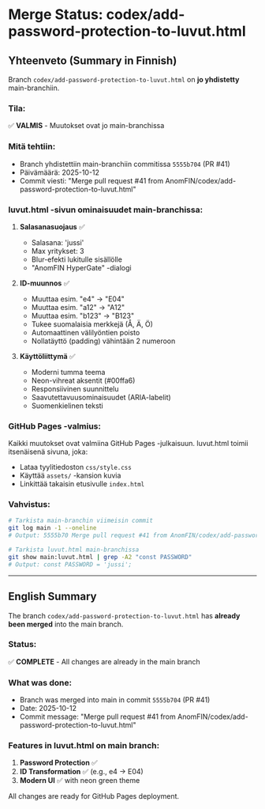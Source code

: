 # Merge Status: codex/add-password-protection-to-luvut.html

## Yhteenveto (Summary in Finnish)

Branch `codex/add-password-protection-to-luvut.html` on **jo yhdistetty** main-branchiin.

### Tila:
✅ **VALMIS** - Muutokset ovat jo main-branchissa

### Mitä tehtiin:
- Branch yhdistettiin main-branchiin commitissa `5555b704` (PR #41)
- Päivämäärä: 2025-10-12
- Commit viesti: "Merge pull request #41 from AnomFIN/codex/add-password-protection-to-luvut.html"

### luvut.html -sivun ominaisuudet main-branchissa:

1. **Salasanasuojaus** ✅
   - Salasana: 'jussi'
   - Max yritykset: 3
   - Blur-efekti lukitulle sisällölle
   - "AnomFIN HyperGate" -dialogi

2. **ID-muunnos** ✅
   - Muuttaa esim. "e4" → "E04"
   - Muuttaa esim. "a12" → "A12"
   - Muuttaa esim. "b123" → "B123"
   - Tukee suomalaisia merkkejä (Å, Ä, Ö)
   - Automaattinen välilyöntien poisto
   - Nollatäyttö (padding) vähintään 2 numeroon

3. **Käyttöliittymä** ✅
   - Moderni tumma teema
   - Neon-vihreat aksentit (#00ffa6)
   - Responsiivinen suunnittelu
   - Saavutettavuusominaisuudet (ARIA-labelit)
   - Suomenkielinen teksti

### GitHub Pages -valmius:
Kaikki muutokset ovat valmiina GitHub Pages -julkaisuun. luvut.html toimii itsenäisenä sivuna, joka:
- Lataa tyylitiedoston `css/style.css`
- Käyttää `assets/` -kansion kuvia
- Linkittää takaisin etusivulle `index.html`

### Vahvistus:
```bash
# Tarkista main-branchin viimeisin commit
git log main -1 --oneline
# Output: 5555b70 Merge pull request #41 from AnomFIN/codex/add-password-protection-to-luvut.html

# Tarkista luvut.html main-branchissa
git show main:luvut.html | grep -A2 "const PASSWORD"
# Output: const PASSWORD = 'jussi';
```

---

## English Summary

The branch `codex/add-password-protection-to-luvut.html` has **already been merged** into the main branch.

### Status:
✅ **COMPLETE** - All changes are already in the main branch

### What was done:
- Branch was merged into main in commit `5555b704` (PR #41)
- Date: 2025-10-12
- Commit message: "Merge pull request #41 from AnomFIN/codex/add-password-protection-to-luvut.html"

### Features in luvut.html on main branch:

1. **Password Protection** ✅
2. **ID Transformation** ✅ (e.g., e4 → E04)
3. **Modern UI** ✅ with neon green theme

All changes are ready for GitHub Pages deployment.
